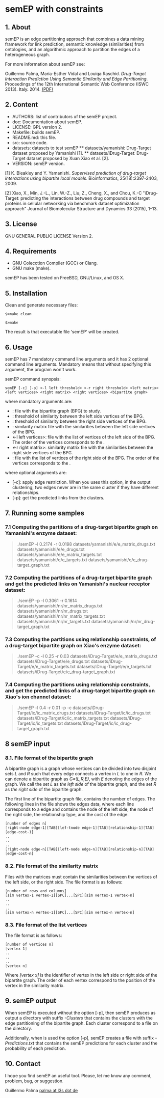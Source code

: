 # semEP with constraints

## 1.  About

semEP is an edge partitioning approach that combines
a data mining framework for link prediction, semantic knowledge
(similarities) from ontologies, and an algorithmic approach
to partition the edges of a heterogeneous graph.

For more information about semEP see:

Guillermo Palma, Maria-Esther Vidal and Louiqa Raschid.
*Drug-Target Interaction Prediction Using Semantic Similarity and Edge
Partitioning*. Proceedings of the 12th International Semantic Web
Conference (ISWC 2013). Italy. 2014. [(PDF)](http://ldc.usb.ve/~gpalma/papers/semEP-ISWC14.pdf)

## 2. Content

* AUTHORS: list of contributors of the semEP project.
* doc: Documentation about semEP. 
* LICENSE: GPL version 2.
* Makefile: builds semEP.
* README.md: this file.
* src: source code.
* datasets: datasets to test semEP
** datasets/yamanishi: Drug-Target dataset proposed by Yamanishi [1].
** datasets/iDrug-Target: Drug-Target dataset proposed by Xuan Xiao et al. [2].
* VERSION: semEP version.
  
[1] K. Bleakley and Y. Yamanishi.
*Supervised prediction of drug-target interactions
using bipartite local models*.
Bioinformatics, 25(18):2397-2403, 2009.

[2] Xiao, X., Min, J.-L., Lin, W.-Z., Liu, Z., Cheng, X., and Chou, K.-C
"iDrug-Target: predicting the interactions between drug compounds 
and target proteins in cellular networking via benchmark dataset 
optimization approach"
Journal of Biomolecular Structure and Dynamics 33 (2015), 1–13.

## 3. License

GNU GENERAL PUBLIC LICENSE Version 2.

## 4. Requirements

* GNU Colecction Compiler (GCC) or Clang.
* GNU make (make).

semEP has been tested on FreeBSD, GNU/Linux, and OS X.

## 5. Installation

Clean and generate necessary files:

`$>make clean`

`$>make`

The result is that executable file 'semEP' will be created.

## 6. Usage

semEP has 7 mandatory command line arguments and it has
2 optional command line arguments. Mandatory means that without specifying this
argument, the program won't work.

semEP command synopsis:

`semEP [-c] [-p] <-l left threshold> <-r right threshold> <left matrix>  <left vertices> <right matrix> <right vertices> <bipartite graph>`

where mandatory arguments are:

* <bipartite grap>: file with the bipartite graph (BPG) to study.
* <left threshold>: threshold of similarity between the left side vertices of the BPG.
* <right threshold>: threshold of similarity between the right side vertices of the BPG.
* <left matrix>: similarity matrix file with the similarities between the left side vertices of the BPG.
* <-l left vertices>: file with the list of vertices of the left side of the BPG. The order of the vertices corresponds to the <left matrix>. 
* <-r right matrix>: similarity matrix file with the similarities between the right side vertices of the BPG.
* <right vertices>: file with the list of vertices of the right side of the BPG. The order of the vertices corresponds to the <right matrix>. 

where optional arguments are:

* [-c]: apply edge restriction. When you uses this option, in the output clustering,
  two edges never are in the same cluster if they have different relationships.   
* [-p]: get the predicted links from the clusters. 

## 7. Running some samples

### 7.1 Computing the partitions of a drug-target bipartite graph on Yamanishi's enzyme dataset:

>./semEP -l 0.2174 -r 0.0198 datasets/yamanishi/e/e_matrix_drugs.txt datasets/yamanishi/e/e_drugs.txt datasets/yamanishi/e/e_matrix_targets.txt datasets/yamanishi/e/e_targets.txt datasets/yamanishi/e/e_drug-target_graph.txt

### 7.2 Computing the partitions of a drug-target bipartite graph and get the predicted links on Yamanishi's nuclear receptor dataset:

>./semEP -p -l 0.3061 -r 0.1614 datasets/yamanishi/nr/nr_matrix_drugs.txt datasets/yamanishi/nr/nr_drugs.txt datasets/yamanishi/nr/nr_matrix_targets.txt datasets/yamanishi/nr/nr_targets.txt datasets/yamanishi/nr/nr_drug-target_graph.txt

### 7.3 Computing the partitions using relationship constraints, of a drug-target bipartite graph on Xiao's enzyme dataset:

>./semEP -c -l 0.25 -r 0.03 datasets/iDrug-Target/e/e_matrix_drugs.txt datasets/iDrug-Target/e/e_drugs.txt datasets/iDrug-Target/e/e_matrix_targets.txt datasets/iDrug-Target/e/e_targets.txt datasets/iDrug-Target/e/e_drug-target_graph.txt

### 7.4 Computing the partitions using relationship constraints, and get the predicted links of a drug-target bipartite graph on Xiao's ion channel dataset:

>./semEP -l 0.4 -r 0.01 -p -c datasets/iDrug-Target/ic/ic_matrix_drugs.txt datasets/iDrug-Target/ic/ic_drugs.txt datasets/iDrug-Target/ic/ic_matrix_targets.txt datasets/iDrug-Target/ic/ic_targets.txt datasets/iDrug-Target/ic/ic_drug-target_graph.txt

## 8 semEP input

### 8.1. File format of the bipartite graph

A bipartite graph is a graph whose vertices can be divided into
two disjoint sets *L* and *R* such that every edge connects a
vertex in *L* to one in *R*. We can denote a bipartite graph
as *G=(L,R,E)*, with *E* denoting the edges of the graph. We call
the set *L* as *the left side* of the bipartite graph, and the set *R*
as *the right side* of the bipartite graph. 

The first line of the bipartite graph file, contains the number of edges.
The following lines in the file shows the edges data, where
each line corresponds to a edge and contains the node of the left
side, the node of the right side, the relationship type, and the cost of the edge.

	[number of edges n]
	[right-node edge-1][TAB][lef-tnode edge-1][TAB][relationship-1][TAB][edge-cost-1]
	..
	..
	..
	[right-node edge-n][TAB][left-node edge-n][TAB][relationship-n][TAB][edge-cost-n]

### 8.2. File format of the similarity matrix

Files with the matrices must contain the similarities between the vertices of the left side,
or the right side. The file format is as follows:

	[number of rows and columns]
	[sim vertex-1 vertex-1][SPC]...[SPC][sim vertex-1 vertex-n]
	..
	..
	..
	[sim vertex-n vertex-1][SPC]...[SPC][sim vertex-n vertex-n]

### 8.3. File format of the list vertices

The file format is as follows:

	[number of vertices n]
	[vertex 1]
	..
	..
	..
	[vertex n]

Where *[vertex x]* is the identifier of vertex in the left side or right 
side of the bipartite graph. The order of each vertex correspond to the
position of the vertex in the similarity matrix.

## 9. semEP output

When semEP is executed without the option [-p], then semEP produces as output
a directory with suffix *-Clusters* that contains the clusters with the
edge partitioning of the bipartite graph. Each cluster correspond to a file on the directory.

Additionally, when is used the option [-p], semEP creates a file with
suffix *-Predictions.txt* that contains the semEP predictions for each cluster
and the probability of each prediction. 

## 10. Contact

I hope you find semEP an useful tool. Please, let me know
any comment, problem, bug, or suggestion.

Guillermo Palma
[palma at l3s dot de](mailto:palma@l3s.de)
